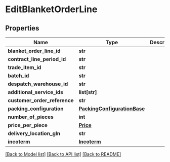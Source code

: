 # EditBlanketOrderLine

## Properties
Name | Type | Description | Notes
------------ | ------------- | ------------- | -------------
**blanket_order_line_id** | **str** |  | 
**contract_line_period_id** | **str** |  | 
**trade_item_id** | **str** |  | 
**batch_id** | **str** |  | [optional] 
**despatch_warehouse_id** | **str** |  | 
**additional_service_ids** | **list[str]** |  | [optional] 
**customer_order_reference** | **str** |  | [optional] 
**packing_configuration** | [**PackingConfigurationBase**](PackingConfigurationBase.md) |  | 
**number_of_pieces** | **int** |  | 
**price_per_piece** | [**Price**](Price.md) |  | 
**delivery_location_gln** | **str** |  | [optional] 
**incoterm** | [**Incoterm**](Incoterm.md) |  | 

[[Back to Model list]](../README.md#documentation-for-models) [[Back to API list]](../README.md#documentation-for-api-endpoints) [[Back to README]](../README.md)

